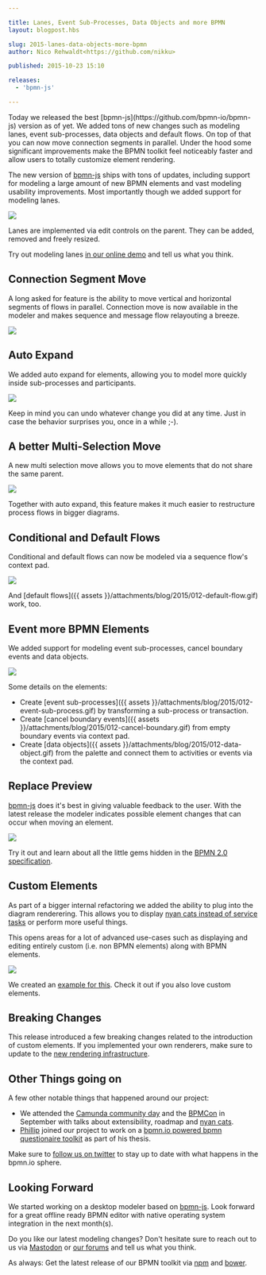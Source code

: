 ```yaml
---

title: Lanes, Event Sub-Processes, Data Objects and more BPMN
layout: blogpost.hbs

slug: 2015-lanes-data-objects-more-bpmn
author: Nico Rehwaldt<https://github.com/nikku>

published: 2015-10-23 15:10

releases:
  - 'bpmn-js'

---
```



<p class="introduction">
  Today we released the best [bpmn-js](https://github.com/bpmn-io/bpmn-js) version as of yet. We added tons of new changes such as modeling lanes, event sub-processes, data objects and default flows. On top of that you can now move connection segments in parallel. Under the hood some significant improvements make the BPMN toolkit feel noticeably faster and allow users to totally customize element rendering.
</p>

<!-- continue -->

The new version of [bpmn-js](https://github.com/bpmn-io/bpmn-js) ships with tons of updates, including support for modeling a large amount of new BPMN elements and vast modeling usability improvements. Most importantly though we added support for modeling lanes.

<div class="figure">
  <a href="http://demo.bpmn.io/new">
    <img src="{{ assets }}/attachments/blog/2015/012-lane-add.gif">
  </a>
</div>

Lanes are implemented via edit controls on the parent. They can be added, removed and freely resized.

Try out modeling lanes [in our online demo](http://demo.bpmn.io) and tell us what you think.


## Connection Segment Move

A long asked for feature is the ability to move vertical and horizontal segments of flows in parallel. Connection move is now available in the modeler and makes sequence and message flow relayouting a breeze.

<div class="figure">
  <img src="{{ assets }}/attachments/blog/2015/
012-segment-move.gif">
</div>


## Auto Expand

We added auto expand for elements, allowing you to model more quickly inside sub-processes and participants.

<div class="figure">
  <img src="{{ assets }}/attachments/blog/2015/012-auto-expand.gif">
</div>

Keep in mind you can undo whatever change you did at any time. Just in case the behavior surprises you, once in a while ;-).


## A better Multi-Selection Move

A new multi selection move allows you to move elements that do not share the same parent.

<div class="figure">
  <img src="{{ assets }}/attachments/blog/2015/012-multi-selection-move-2.gif">
</div>

Together with auto expand, this feature makes it much easier to restructure process flows in bigger diagrams.


## Conditional and Default Flows

Conditional and default flows can now be modeled via a sequence flow's context pad.

<div class="figure">
  <img src="{{ assets }}/attachments/blog/2015/012-conditional-flow.gif">
</div>

And [default flows]({{ assets }}/attachments/blog/2015/012-default-flow.gif) work, too.


## Event more BPMN Elements

We added support for modeling event sub-processes, cancel boundary events and data objects.

<div class="figure">
  <img src="{{ assets }}/attachments/blog/2015/012-more-bpmn-elements.png">
</div>


Some details on the elements:

* Create [event sub-processes]({{ assets }}/attachments/blog/2015/012-event-sub-process.gif) by transforming a sub-process or transaction.
* Create [cancel boundary events]({{ assets }}/attachments/blog/2015/012-cancel-boundary.gif) from empty boundary events via context pad.
* Create [data objects]({{ assets }}/attachments/blog/2015/012-data-object.gif) from the palette and connect them to activities or events via the context pad.


## Replace Preview

[bpmn-js](https://github.com/bpmn-io/bpmn-js) does it's best in giving valuable feedback to the user. With the latest release the modeler indicates possible element changes that can occur when moving an element.

<div class="figure">
  <img src="{{ assets }}/attachments/blog/2015/012-non-interrupting-replace-preview.gif">
</div>

Try it out and learn about all the little gems hidden in the [BPMN 2.0 specification](www.omg.org/spec/BPMN/20100601/10-06-02.pdf).


## Custom Elements

As part of a bigger internal refactoring we added the ability to plug into the diagram renderering. This allows you to display [nyan cats instead of service tasks](https://github.com/nikku/bpmn-js-nyan) or perform more useful things.

This opens areas for a lot of advanced use-cases such as displaying and editing entirely custom (i.e. non BPMN elements) along with BPMN elements.

<div class="figure">
  <img src="{{ assets }}/attachments/blog/2015/012-custom-elements.png">
</div>

We created an [example for this](https://github.com/bpmn-io/bpmn-js-examples/tree/main/custom-elements). Check it out if you also love custom elements.


## Breaking Changes

This release introduced a few breaking changes related to the introduction of custom elements. If you implemented your own renderers, make sure to update to the [new rendering infrastructure](https://github.com/bpmn-io/bpmn-js/blob/main/lib/draw/BpmnRenderer.js#L32).



## Other Things going on

A few other notable things that happened around our project:

* We attended the [Camunda community day](http://blog.camunda.org/2015/09/impressions-from-camunda-community-day.html) and the [BPMCon](http://bpmcon.de) in September with talks about extensibility, roadmap and [nyan cats](https://github.com/nikku/bpmn-js-nyan).
* [Phillip](https://github.com/PHILIPPFROMME) joined our project to work on a [bpmn.io powered bpmn questionaire toolkit](http://bpmn.io/blog/posts/2015-bpmn-questionnaire.html) as part of his thesis.

Make sure to [follow us on twitter](https://twitter.com/bpmn_io) to stay up to date with what happens in the bpmn.io sphere.


## Looking Forward

We started working on a desktop modeler based on [bpmn-js](https://github.com/bpmn-io/bpmn-js). Look forward for a great offline ready BPMN editor with native operating system integration in the next month(s).

Do you like our latest modeling changes? Don't hesitate sure to reach out to us via [Mastodon](https://fosstodon.org/@bpmn_io) or [our forums](https://forum.bpmn.io) and tell us what you think.


As always: Get the latest release of our BPMN toolkit via [npm](https://www.npmjs.com/package/bpmn-js) and [bower](https://github.com/bpmn-io/bower-bpmn-js).
